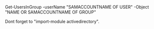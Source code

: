 Get-UsersInGroup -userName "SAMACCOUNTNAME OF USER" -Object "NAME OR SAMACCOUNTNAME OF GROUP"

Dont forget to "import-module activedirectory".
